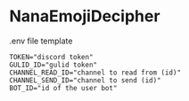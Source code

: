 # NanaEmojiDecipher

.env file template
```
TOKEN="discord token"
GULID_ID="gulid token"
CHANNEL_READ_ID="channel to read from (id)"
CHANNEL_SEND_ID="channel to send (id)"
BOT_ID="id of the user bot"
```